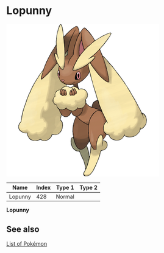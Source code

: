# Lopunny


![Lopunny](images/428.png)

| **Name** | **Index** | **Type 1** | **Type 2** |
|----|----|----|----|
| Lopunny | 428 | Normal  |  |

**Lopunny** 

## See also

[List of Pokémon](../pokemon.md)
